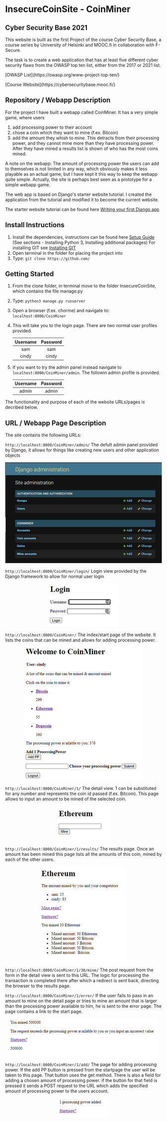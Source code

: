 # InsecureCoinSite - CoinMiner

## Cyber Security Base 2021

This website is built as the first Project of the course Cyber Security Base, a course series by University of Helsinki and MOOC.fi in 
collaboration with F-Secure. 

The task is to create a web application that has at least five different cyber security flaws from the OWASP top ten list, either 
from the 2017 or 2021 list. 


<p> [OWASP List](https://owasp.org/www-project-top-ten/) </p>
<p> [Course Website](https://cybersecuritybase.mooc.fi/) </p>

## Repository / Webapp Description

For the project I have built a webapp called CoinMiner. It has a very simple game, where users 
1. add processing power to their account 
2. chose a coin which they want to mine (f.ex. Bitcoin)
4. add the amount they whish to mine.
This detracts from their processing power, and they cannot mine more than they have processing power. 
After they have mined a results list is shown of who has the most coins mined.

A note on the webapp: The amount of processing power the users can add to themselves is not limited in any way,
which obviously makes it less playable as an actual game, but I have kept it this way to keep the webapp quite simple. 
Actually, the site is perhaps best seen as a prototype for a simple webapp game. 

The web app is based on Django's starter website tutorial. I created the application from the tutorial and modified it to
become the current website.

The starter website tutorial can be found here [Writing your first Django app](https://docs.djangoproject.com/en/3.1/intro/tutorial01/)

## Install Instructions 

1. Install the dependencies, instructions can be found here [Setup Guide](https://cybersecuritybase.mooc.fi/installation-guide)
   (See sections - Installing Python 3, Installing additional packages)
   For installing GIT see [Installing GIT](https://git-scm.com/book/en/v2/Getting-Started-Installing-Git)
2. Open terminal in the folder for placing the project into
3. Type: `git clone https://github.com/`


## Getting Started

1. From the clone folder, in terminal move to the folder InsecureCoinSite, which contains the file manage.py
2. Type: `python3 manage.py runserver`
3. Open a browser (f.ex. chorme) and navigate to: `localhost:8000/CoinMiner`
4. This will take you to the login page. There are two normal user profiles provided.

   | Username | Password |
   |:--------:|:--------:|
   | sam      | sam      |
   | cindy    | cindy    |

5. If you want to try the admin panel instead navigate to `localhost:8000/CoinMiner/admin`. 
   The followin admin profile is provided. 

   | Username | Password |
   |:--------:|:--------:|
   | admin    | admin    |


The functionality and purpose of each of the website URLs/pages is decribed below.


## URL / Webapp Page Description


The site contains the following URLs:

`http://localhost:8000/CoinMiner/admin/`
The defult admin panel provided by Django, it allows for things like creating new users and other application objects
<p align="center">
  <img src="images/admin.png" />
</p>

`http://localhost:8000/CoinMiner/login/`
Login view provided by the Django framework to allow for normal user login

<p align="center">
  <img src="images/login.png" />
</p>


`http://localhost:8000/CoinMiner/`
The index/start page of the website. It lists the coins that can be mined and allows for adding processing power.
<p align="center">
  <img src="images/index.png" />
</p>

`http://localhost:8000/CoinMiner/1/`
The detail view. 1 can be substituted for any number and represents the coin id passed (f.ex. Bitcoin). 
This page allows to input an amount to be mined of the selected coin. 
<p align="center">
  <img src="images/detail.png" />
</p>


`http://localhost:8000/CoinMiner/1/results/`
The results page. Once an amount has been mined this page lists all the amounts of this coin, mined by each of the other users.
<p align="center">
  <img src="images/results.png" />
</p>

`http://localhost:8000/CoinMiner/1/30/mine/`
The post request from the form in the detail view is sent to this URL. The logic for processing the transaction is completed
there after which a redirect is sent back, directing the browser to the results page.

`http://localhost:8000/CoinMiner/1/error/`
If the user fails to pass in an amount to mine on the detail page or tries to mine an amount that is larger than the processing
power available to him, he is sent to the error page. The page contains a link to the start page.
<p align="center">
  <img src="images/error.png" />
</p>

`http://localhost:8000/CoinMiner/1/add/`
The page for adding processing power. If the add PP button is pressed from the startpage the user will be taken to this page.
That button uses the get method. There is also a field for adding a chosen amount of processing power. if the button for that 
field is pressed it sends a POST request to the URL which adds the specified amount of processing power to the users account.   
<p align="center">
  <img src="images/add.png" />
</p>

